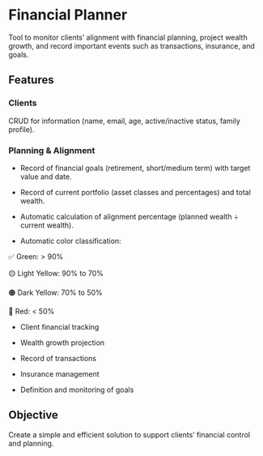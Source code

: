 # Financial Planner
Tool to monitor clients’ alignment with financial planning, project wealth growth, and record important events such as transactions, insurance, and goals.

## Features
### Clients

CRUD for information (name, email, age, active/inactive status, family profile).

### Planning & Alignment

- Record of financial goals (retirement, short/medium term) with target value and date.

- Record of current portfolio (asset classes and percentages) and total wealth.

- Automatic calculation of alignment percentage (planned wealth ÷ current wealth).

- Automatic color classification:

✅ Green: > 90%

🟡 Light Yellow: 90% to 70%

🟠 Dark Yellow: 70% to 50%

🔴 Red: < 50%

- Client financial tracking

- Wealth growth projection

- Record of transactions

- Insurance management

- Definition and monitoring of goals

## Objective
Create a simple and efficient solution to support clients’ financial control and planning.
